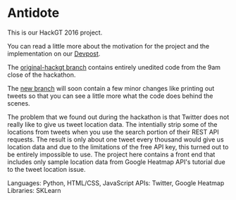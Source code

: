 # Antidote

This is our HackGT 2016 project.

You can read a little more about the motivation for the project and the implementation on our [Devpost](http://devpost.com/software/overdose).

The [original-hackgt branch](https://github.com/Bobzeka/BMSHackGT2016/tree/Original-HackGT) contains
entirely unedited code from the 9am close of the hackathon.

The [new branch](https://github.com/Bobzeka/BMSHackGT2016/tree/new) will soon contain a few minor changes
like printing out tweets so that you can see a little more what the code does behind the scenes.

The problem that we found out during the hackathon is that Twitter does not really like to give us tweet
location data. The intentially strip some of the locations from tweets when you use the search portion of
their REST API requests. The result is only about one tweet every thousand would give us location data and
due to the limitations of the free API key, this turned out to be entirely impossible to use. The project
here contains a front end that includes only sample location data from Google Heatmap API's tutorial due
to the tweet location issue.


Languages: Python, HTML/CSS, JavaScript
APIs: Twitter, Google Heatmap
Libraries: SKLearn
